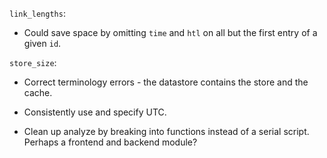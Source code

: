 `link_lengths`:

* Could save space by omitting `time` and `htl` on all but the first entry of a given `id`.

`store_size`:

* Correct terminology errors - the datastore contains the store and the cache.

* Consistently use and specify UTC.
* Clean up analyze by breaking into functions instead of a serial script. Perhaps a frontend and backend module?


